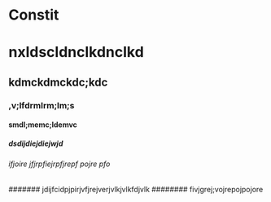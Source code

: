 # Constit
# nxldscldnclkdnclkd
## kdmckdmckdc;kdc
### ,v;lfdrmlrm;lm;s
#### smdl;memc;ldemvc
##### dsdijdiejdiejwjd 
###### ifjoire jfjrpfiejrpfjrepf pojre pfo
####### jdijfcidpjpirjvfjrejverjvlkjvlkfdjvlk
######## fivjgrej;vojrepojpojore